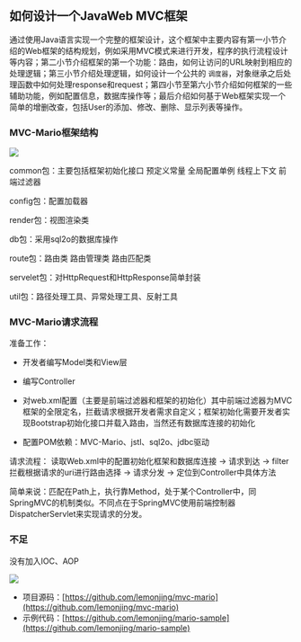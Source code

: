 ## 如何设计一个JavaWeb MVC框架

通过使用Java语言实现一个完整的框架设计，这个框架中主要内容有第一小节介绍的Web框架的结构规划，例如采用MVC模式来进行开发，程序的执行流程设计等内容；第二小节介绍框架的第一个功能：路由，如何让访问的URL映射到相应的处理逻辑；第三小节介绍处理逻辑，如何设计一个公共的 `调度器`，对象继承之后处理函数中如何处理response和request；第四小节至第六小节介绍如何框架的一些辅助功能，例如配置信息，数据库操作等；最后介绍如何基于Web框架实现一个简单的增删改查，包括User的添加、修改、删除、显示列表等操作。


### MVC-Mario框架结构

![](https://github.com/Lemonjing/resources/blob/master/pics/mario1.jpg)

common包：主要包括框架初始化接口 预定义常量 全局配置单例 线程上下文 前端过滤器

config包：配置加载器

render包：视图渲染类

db包：采用sql2o的数据库操作

route包：路由类 路由管理类 路由匹配类

servelet包：对HttpRequest和HttpResponse简单封装

util包：路径处理工具、异常处理工具、反射工具

### MVC-Mario请求流程

准备工作：

- 开发者编写Model类和View层

- 编写Controller

- 对web.xml配置（主要是前端过滤器和框架的初始化）其中前端过滤器为MVC框架的全限定名，拦截请求根据开发者需求自定义；框架初始化需要开发者实现Bootstrap初始化接口并载入路由，当然还有数据库连接的初始化

- 配置POM依赖：MVC-Mario、jstl、sql2o、jdbc驱动

请求流程：
读取Web.xml中的配置初始化框架和数据库连接 -> 请求到达 -> filter拦截根据请求的uri进行路由选择 -> 请求分发 -> 定位到Controller中具体方法

简单来说：匹配在Path上，执行靠Method，处于某个Controller中，同SpringMVC的机制类似。不同点在于SpringMVC使用前端控制器DispatcherServlet来实现请求的分发。

### 不足

没有加入IOC、AOP


![](http://i.imgur.com/QH8SRfB.png)

- 项目源码：[https://github.com/lemonjing/mvc-mario](https://github.com/lemonjing/mvc-mario)
- 示例代码：[https://github.com/lemonjing/mario-sample](https://github.com/lemonjing/mario-sample)
